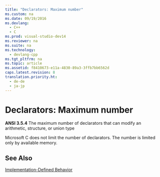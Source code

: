 ```yaml
---
title: "Declarators: Maximum number"
ms.custom: na
ms.date: 09/19/2016
ms.devlang: 
  - C++
  - C
ms.prod: visual-studio-dev14
ms.reviewer: na
ms.suite: na
ms.technology: 
  - devlang-cpp
ms.tgt_pltfrm: na
ms.topic: article
ms.assetid: f8410673-e11a-4830-89a3-3ffb7bb6562d
caps.latest.revision: 8
translation.priority.ht: 
  - de-de
  - ja-jp
---
```

# Declarators: Maximum number
**ANSI 3.5.4** The maximum number of declarators that can modify an arithmetic, structure, or union type  
  
 Microsoft C does not limit the number of declarators. The number is limited only by available memory.  
  
## See Also  
 [Implementation-Defined Behavior](../vs140/Implementation-Defined-Behavior.md)